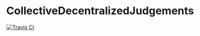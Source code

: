 # CollectiveDecentralizedJudgements
[![Travis CI](https://api.travis-ci.org/BlockchainLibrary/CollectiveDecentralizedJudgements.svg?branch=master)](https://travis-ci.org/BlockchainLibrary/CollectiveDecentralizedJudgements)
